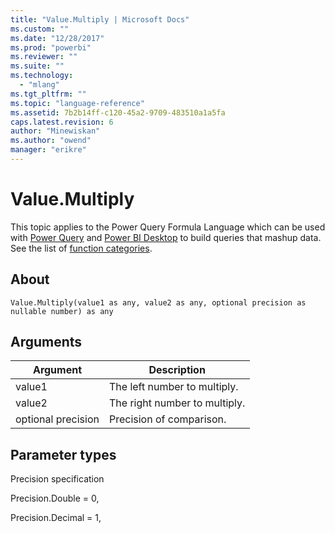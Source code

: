 ```yaml
---
title: "Value.Multiply | Microsoft Docs"
ms.custom: ""
ms.date: "12/28/2017"
ms.prod: "powerbi"
ms.reviewer: ""
ms.suite: ""
ms.technology: 
  - "mlang"
ms.tgt_pltfrm: ""
ms.topic: "language-reference"
ms.assetid: 7b2b14ff-c120-45a2-9709-483510a1a5fa
caps.latest.revision: 6
author: "Minewiskan"
ms.author: "owend"
manager: "erikre"
---
```

# Value.Multiply
This topic applies to the Power Query Formula Language which can be used with [Power Query](https://support.office.com/article/Introduction-to-Microsoft-Power-Query-for-Excel-6E92E2F4-2079-4E1F-BAD5-89F6269CD605) and [Power BI Desktop](http://go.microsoft.com/fwlink/p/?LinkId=618607) to build queries that mashup data. See the list of [function categories](https://msdn.microsoft.com/en-us/library/mt211003.aspx).  
  
## About  
  
```  
Value.Multiply(value1 as any, value2 as any, optional precision as nullable number) as any  
```  
  
## Arguments  
  
|Argument|Description|  
|------------|---------------|  
|value1|The left number to multiply.|  
|value2|The right number to multiply.|  
|optional precision|Precision of comparison.|  
  
## <a name="__toc360789751"></a>Parameter types  
Precision specification  
  
Precision.Double   = 0,  
  
Precision.Decimal = 1,  
  
